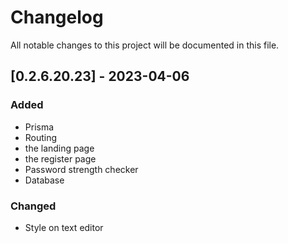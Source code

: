 # Changelog

All notable changes to this project will be documented in this file.

## [0.2.6.20.23] - 2023-04-06

### Added
- Prisma
- Routing
- the landing page
- the register page
- Password strength checker
- Database

### Changed
- Style on text editor

